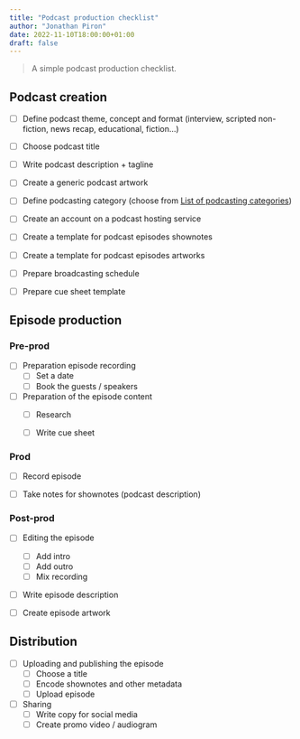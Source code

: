 ```yaml
---
title: "Podcast production checklist"
author: "Jonathan Piron"
date: 2022-11-10T18:00:00+01:00
draft: false
---
```


> A simple podcast production checklist.

## Podcast creation

- [ ] Define podcast theme, concept and format (interview, scripted non-fiction, news recap, educational, fiction...)
- [ ] Choose podcast title
- [ ] Write podcast description + tagline
- [ ] Create a generic podcast artwork
- [ ] Define podcasting category (choose from [List of podcasting categories](/podcasting-categories))
- [ ] Create an account on a podcast hosting service
- [ ] Create a template for podcast episodes shownotes
- [ ] Create a template for podcast episodes artworks
- [ ] Prepare broadcasting schedule
- [ ] Prepare cue sheet template


## Episode production

### Pre-prod

- [ ] Preparation episode recording
    - [ ] Set a date
    - [ ] Book the guests / speakers
- [ ]  Preparation of the episode content
    - [ ] Research
    - [ ] Write cue sheet


### Prod

- [ ] Record episode
- [ ] Take notes for shownotes (podcast description)


### Post-prod

- [ ] Editing the episode
    - [ ] Add intro
    - [ ] Add outro
    - [ ] Mix recording
- [ ] Write episode description
- [ ] Create episode artwork


## Distribution

- [ ] Uploading and publishing the episode
    - [ ] Choose a title
    - [ ] Encode shownotes and other metadata
    - [ ] Upload episode
- [ ] Sharing
    - [ ] Write copy for social media
    - [ ] Create promo video / audiogram